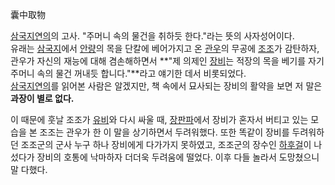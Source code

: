 囊中取物

[삼국지연의](%EC%82%BC%EA%B5%AD%EC%A7%80%EC%97%B0%EC%9D%98.md)의 고사. "주머니 속의 물건을
취하듯 한다."라는 뜻의 사자성어이다.  
유래는 [삼국지](%EC%82%BC%EA%B5%AD%EC%A7%80.md)에서 [안량](%EC%95%88%EB%9F%89.md)의
목을 단칼에 베어가지고 온 [관우](%EA%B4%80%EC%9A%B0.md)의 무공에
[조조](%EC%A1%B0%EC%A1%B0.md)가 감탄하자, 관우가 자신의 재능에 대해 겸손해하면서 **"제 의제인
[장비](%EC%9E%A5%EB%B9%84.md)는 적장의 목을 베기를 자기 주머니 속의 물건 꺼내듯 합니다."**라고 얘기한 데서
비롯되었다.  
[삼국지연의](%EC%82%BC%EA%B5%AD%EC%A7%80%EC%97%B0%EC%9D%98.md)를 읽어본 사람은 알겠지만, 책
속에서 묘사되는 장비의 활약을 보면 저 말은 **과장이 별로 없다.**

이 때문에 훗날 조조가 [유비](%EC%9C%A0%EB%B9%84.md)와 다시 싸울 때,
[장판파](%EC%9E%A5%ED%8C%90%ED%8C%8C.md)에서 장비가 혼자서 버티고 있는 모습을 본 조조는 관우가 한 이 말을
상기하면서 두려워했다. 또한 똑같이 장비를 두려워하던 조조군의 군사 누구 하나 장비에게 다가가지 못하였고, 조조군의 장수인
[하후걸](%ED%95%98%ED%9B%84%EA%B1%B8.md)이 나섰다가 장비의 호통에 낙마하자 더더욱 두려움에 떨었다. 이후
다들 놀라서 도망쳤으니 말 다했다.

